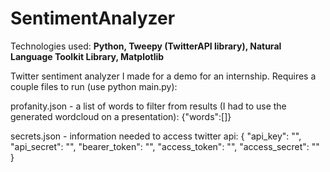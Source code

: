 # SentimentAnalyzer

Technologies used: **Python, Tweepy (TwitterAPI library), Natural Language Toolkit Library, Matplotlib** 

Twitter sentiment analyzer I made for a demo for an internship. Requires a couple files to run (use python main.py): 

profanity.json - a list of words to filter from results (I had to use the generated wordcloud on a presentation): {"words":[]}

secrets.json - information needed to access twitter api: {
    "api_key": "",
    "api_secret": "",
    "bearer_token": "",
    "access_token": "",
    "access_secret": ""
}
